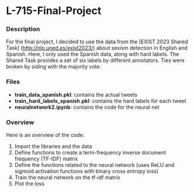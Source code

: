 # L-715-Final-Project


### Description
For the final project, I decided to use the data from the [EXIST 2023 Shared Task] (http://nlp.uned.es/exist2023/) about sexism detection in English and Spanish. Here, I only used the Spanish data, along with hard labels. The Shared Task provides a set of six labels by different annotators. Ties were broken by siding with the majority vote.

### Files
- **train_data_spanish.pkl**: contains the actual tweets
- **train_hard_labels_spanish.pkl**: contains the hard labels for each tweet
- **neuralnetwork2.ipynb**: contains the code for the neural net

### Overview
Here is an overview of the code:
1. Import the libraries and the data
2. Define functions to create a term-frequency inverse document frequency (TF-IDF) matrix
3. Define the functions related to the neural network (uses ReLU and sigmoid activation functions with binary cross entropy loss)
4. Train the neural network on the tf-idf matrix
5. Plot the loss




